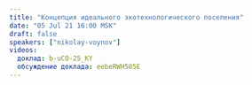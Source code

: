 ```yaml
---
title: "Концепция идеального экотехнологического поселения"
date: "05 Jul 21 16:00 MSK"
draft: false
speakers: ["nikolay-voynov"]
videos:
  доклад: b-uCO-25_KY
  обсуждение доклада: eebeRWH505E
---
```

